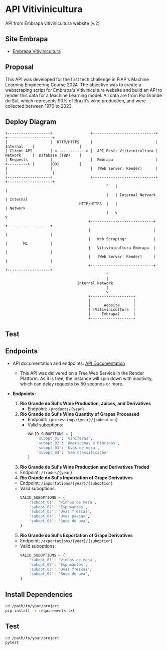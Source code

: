 # API Vitivinicultura
API from Embrapa vitivinicultura website (v.2)

## Site Embrapa
- [Embrapa Vitivinicultura](http://vitibrasil.cnpuv.embrapa.br/index.php?opcao=opt_01)

## Proposal
This API was developed for the first tech challenge in FIAP's Machine Learning Engineering Course 2024. The objective was to create a webscraping script for Embrapa's Vitivinicultura website and build an API to render this data for a Machine Learning model. All data are from Rio Grande do Sul, which represents 90% of Brazil's wine production, and were collected between 1970 to 2023.


## Deploy Diagram
```
+-------------------+                 +----------------------------+             +--------------------+
|                   |  HTTP/HTTPS     |                            | Internal    |                    |
| Client API        | <-------------> |  API Rest: Vitivinicultura | Network     |  Database (TBD)    |
| Requests          |                 |  Embrapa                   | <---------> |       (BD)         |
|                   |                 |  (Web Server: Render)      |             |                    |
+-------------------+                 +----------------------------+             +--------------------+
                                             ^   |                                       |
                                             |   | Internal Network                      | Internal
                                 HTTP/HTTPS  |   |                                       | Network
                                             |   v                                       v
                                     +----------------------------+             +-------------------+
                                     |                            |             |                   |
                                     |   Web Scraping:            |             |       ML          |
                                     |   Vitivinicultura Embrapa  |             |                   |
                                     |   (Web Server: Render)     |             |                   |
                                     +----------------------------+             +-------------------+
                                             ^
                                             |
                                Internal Network
                                             |
                                             v
                                     +-------------------+
                                     |                   |
                                     |      Website      |
                                     | (Vitivinicultura  |
                                     |     Embrapa)      |
                                     +-------------------+
```

## Test

## Endpoints
- API documentation and endpoints: [API Documentation](https://mle-api-vitivinicultura.onrender.com/docs)
  - This API was delivered on a Free Web Service in the Render Platform. As it is free, the instance will spin down with inactivity, which can delay requests by 50 seconds or more.

- **Endpoints:**
  1. **Rio Grande do Sul's Wine Production, Juices, and Derivatives**
     - Endpoint: `/products/{year}`
  2. **Rio Grande do Sul's Wine Quantity of Grapes Processed**
     - Endpoint: `/processings/{year}/{suboption}`
     - Valid suboptions:
       ```python
       VALID_SUBOPTIONS = {
           'subopt_01': 'Viníferas',
           'subopt_02': 'Americanas e híbridas',
           'subopt_03': 'Uvas de mesa',
           'subopt_04': 'Sem classificação'
       }
       ```
  3. **Rio Grande do Sul's Wine Production and Derivatives Traded**
    - Endpoint: `/trades/{year}`
  4. **Rio Grande do Sul's Importation of Grape Derivatives**
    - Endpoint: `/importations/{year}/{suboption}`
    - Valid suboptions:
       ```python
       VALID_SUBOPTIONS = {
           'subopt_01': 'Vinhos de mesa',
           'subopt_02': 'Espumantes',
           'subopt_03': 'Uvas frescas',
           'subopt_04': 'Uvas passas',
           'subopt_05': 'Suco de uva',
       }
       ```
  5. **Rio Grande do Sul's Exportation of Grape Derivatives**
    - Endpoint: `/exportations/{year}/{suboption}`
    - Valid suboptions:
       ```python
       VALID_SUBOPTIONS = {
           'subopt_01': 'Vinhos de mesa',
           'subopt_02': 'Espumantes',
           'subopt_03': 'Uvas frescas',
           'subopt_04': 'Suco de uva',
       }
       ```

## Install Dependencies
```bash
cd /path/to/your/project
pip install -r requirements.txt
```

## Test
```bash
cd /path/to/your/project
pytest
```

